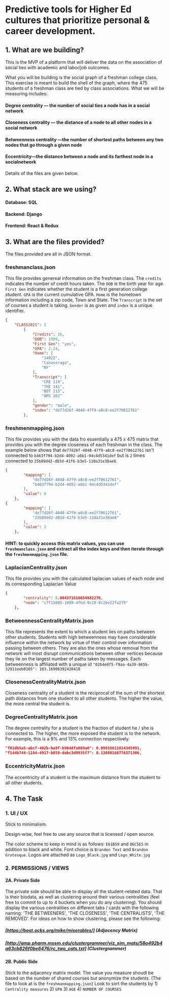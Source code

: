 #  Predictive tools for Higher Ed cultures that prioritize personal & career development.

## 1. What are we building?

This is the MVP of a platform that will deliver the data on the association of social ties with academic and labor/job outcomes.

What you will be building is the social graph of a freshman college class. This exercise is meant to build the shell of the graph, where the 475 students of a freshman class are tied by class associations. What we will be measuring includes:

#### Degree centrality — the number of social ties a node has in a social network
#### Closeness centrality — the distance of a node to all other nodes in a social network
#### Betweenness centrality —the number of shortest paths between any two nodes that go through a given node
#### Eccentricity—the distance between a node and its farthest node in a socialnetwork

Details of the files are given below.

## 2. What stack are we using?

#### Database: SQL
#### Backend: Django
#### Frontend: React & Redux

## 3. What are the files provided?
The files provided are all in JSON format.

### freshmanclass.json
This file provides genereal information on the freshman class. The `credits` indicates the number of credit hours taken. The `DOB` is the birth year for age. `First Gen` indicates whether the student is a first generation college student. `GPA` is the current cumulative GPA. `Home` is the hometown information including a zip code, Town and State. The `Transcript` is the set of courses a student is taking. `Gender` is as given and `index` is a unique identifier.


```json
{
    "CLASS2021": [
        {
            "Credits": 16, 
            "DOB": 1999, 
            "First Gen": "yes", 
            "GPA": 2.24, 
            "Home": [
                "14822", 
                "Canaseraga", 
                "NY"
            ], 
            "Transcript": [
                "CRE 119", 
                "THE 141", 
                "BOT 115", 
                "AMS 102"
            ], 
            "gender": "male", 
            "index": "de77d26f-4048-47f9-a8c8-ee2f70612761"
        }, 
```
### freshmenmapping.json
This file provides you with the data fro essentially a 475 x 475 matrix that provides you with the degree closeness of each freshman in the class. The example below shows that `de77d26f-4048-47f9-a8c8-ee2f70612761` isn't connected to `b463f794-b2d4-4092-a6b1-94c4d5341def` but is `2` times connected to `25b89d42-d83d-41f6-b3e5-110a31e38ae8`.
```json
{
        "mapping": [
            "de77d26f-4048-47f9-a8c8-ee2f70612761", 
            "b463f794-b2d4-4092-a6b1-94c4d5341def"
        ], 
        "value": 0
    },
{
        "mapping": [
            "de77d26f-4048-47f9-a8c8-ee2f70612761", 
            "25b89d42-d83d-41f6-b3e5-110a31e38ae8"
        ], 
        "value": 2
    }, 


```
#### HINT: to quickly access this matrix values, you can use `freshmanclass.json` and extract all the index keys and then iterate through the `freshmenmapping.json` file.

### LaplacianCentrality.json
This file provides you with the calculated laplacian values of each node and its corresponding Laplacian Value
```json
{
        "centrality": 0.004371616654982276, 
        "node": "c7f15085-1089-4fbd-9c19-8c26e22fa279"
    },
```

### BetweennessCentralityMatrix.json
This file represents the extent to which a student lies on paths between other students. Students with high betweenness may have considerable influence within the network by virtue of their control over information passing between others. They are also the ones whose removal from the network will most disrupt communications between other vertices because they lie on the largest number of paths taken by messages. Each betweenness is affiliated with a unique id `"0264e0f5-f9aa-4a39-865b-32911eeb0185": 183.16906392420418`

### ClosenessCentralityMatrix.json
Closeness centrality of a student is the reciprocal of the sum of the shortest path distances from one student to all other students. The higher the value, the more central the student is. 

### DegreeCentralityMatrix.json
The degree centrality for a student is the fraction of student he / she is connected to. The higher, the more exposed the student is to the network. For example, this is a 9% and 13% connection respectively:
```json
"f01db5a5-abcf-402b-ba9f-b964dfa869a0": 0.09915611814345991, 
"f144b744-1184-4917-b859-debc3d9935f7": 0.13080168776371306, 
```

### EccentricityMatrix.json
The eccentricity of a student is the maximum distance from the student to all other students.

## 4. The Task

### 1. UI / UX
Stick to minimalism.

Design-wise, feel free to use any source that is licensed / open source. 

The color scheme to keep in mind is as follows: `E61B59` and `86C5E5` in addition to black and white. Font choice is `Brandon Text` and `Brandon Grotesque`.
Logos are attached as `Logo_Black.jpg` and `Logo_White.jpg`

### 2. PERMISSIONS / VIEWS

#### 2A. Private Side
The private side should be able to display all the student-related data. That is their biodata, as well as clustering around their various centralities (feel free to commit to up to 4 buckets when you do any clustering). You should display the various centralities on different tabs / cards with the following naming: 'THE BETWEENERS', 'THE CLOSENESS', 'THE CENTRALISTS', 'THE REMOVED'.
For ideas on how to show clustering, please see the following:
##### [https://bost.ocks.org/mike/miserables/] (Adjacency Matrix)
##### [http://amp.pharm.mssm.edu/clustergrammer/viz_sim_mats/58a492b4a63cb826f0be6476/rc_two_cats.txt] (Clustergrammer)

#### 2B. Public Side
Stick to the adjacency matrix model. The value you measure shoudl be based on the number of shared courses but anonymize the students. (The file to look at is the `freshmanmapping.json`) Look to sort the students by 1) `Centrality measures` 2) `GPA` 3) `AGE` 4) `NUMBER OF COURSES`
